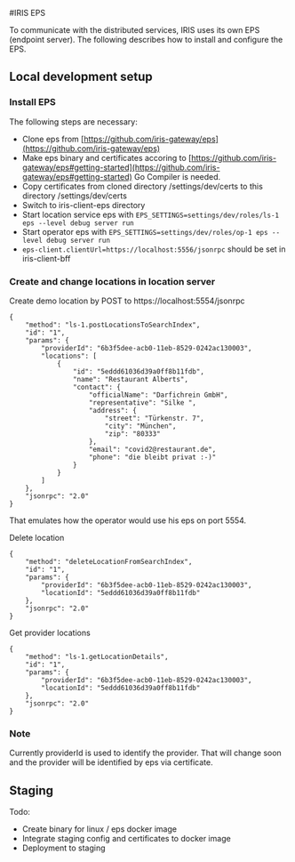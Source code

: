 #IRIS EPS 

To communicate with the distributed services, IRIS uses its own EPS (endpoint server). The following describes how to install and configure the EPS.

## Local development setup
### Install EPS
The following steps are necessary:
* Clone eps from [https://github.com/iris-gateway/eps](https://github.com/iris-gateway/eps)
* Make eps binary and certificates accoring to [https://github.com/iris-gateway/eps#getting-started](https://github.com/iris-gateway/eps#getting-started) Go Compiler is needed.
* Copy certificates from cloned directory /settings/dev/certs to this directory /settings/dev/certs
* Switch to iris-client-eps directory
* Start location service eps with `EPS_SETTINGS=settings/dev/roles/ls-1 eps --level debug server run`
* Start operator eps with `EPS_SETTINGS=settings/dev/roles/op-1 eps --level debug server run`
* `eps-client.clientUrl=https://localhost:5556/jsonrpc` should be set in iris-client-bff

### Create and change locations in location server

Create demo location by POST to https://localhost:5554/jsonrpc 
    
    {
        "method": "ls-1.postLocationsToSearchIndex",
        "id": "1",
        "params": {
            "providerId": "6b3f5dee-acb0-11eb-8529-0242ac130003",
            "locations": [
                {
                    "id": "5eddd61036d39a0ff8b11fdb",
                    "name": "Restaurant Alberts",
                    "contact": {
                        "officialName": "Darfichrein GmbH",
                        "representative": "Silke ",
                        "address": {
                            "street": "Türkenstr. 7",
                            "city": "München",
                            "zip": "80333"
                        },
                        "email": "covid2@restaurant.de",
                        "phone": "die bleibt privat :-)"
                    }
                }
            ]
        },
        "jsonrpc": "2.0"
    }
    
 That emulates how the operator would use his eps on port 5554.
 
 Delete location
 
    {
        "method": "deleteLocationFromSearchIndex",
        "id": "1",
        "params": {
            "providerId": "6b3f5dee-acb0-11eb-8529-0242ac130003",
            "locationId": "5eddd61036d39a0ff8b11fdb"
        },
        "jsonrpc": "2.0"
    }
    
 Get provider locations
 
    {
        "method": "ls-1.getLocationDetails",
        "id": "1",
        "params": {
            "providerId": "6b3f5dee-acb0-11eb-8529-0242ac130003",
            "locationId": "5eddd61036d39a0ff8b11fdb"
        },
        "jsonrpc": "2.0"
    }
    
 ### Note
 Currently providerId is used to identify the provider. That will change soon and the provider will be identified by eps via certificate.    
 
 
## Staging
Todo: 
* Create binary for linux / eps docker image
* Integrate staging config and certificates to docker image
* Deployment to staging 
